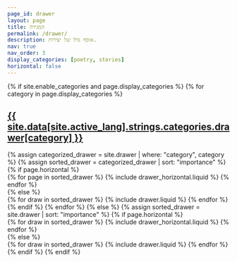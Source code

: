 ```yaml
---
page_id: drawer
layout: page
title: המגירה
permalink: /drawer/
description: אוסף גדל של יצירות.
nav: true
nav_order: 3
display_categories: [poetry, stories]
horizontal: false
---
```


<!-- pages/drawer.md -->
<div class="drawer">
  {% if site.enable_categories and page.display_categories %}
    <!-- Display categorized drawer -->
    {% for category in page.display_categories %}
      <a id="{{ site.data[site.active_lang].strings.categories.drawer[category] }}" href=".#{{ site.data[site.active_lang].strings.categories.drawer[category] }}">
        <h2 class="category">{{ site.data[site.active_lang].strings.categories.drawer[category] }}</h2>
      </a>
      {% assign categorized_drawer = site.drawer | where: "category", category %}
      {% assign sorted_drawer = categorized_drawer | sort: "importance" %}
      <!-- Generate cards for each draw -->
      {% if page.horizontal %}
        <div class="container">
          <div class="row row-cols-1 row-cols-md-2">
            {% for page in sorted_drawer %}
              {% include drawer_horizontal.liquid %}
            {% endfor %}
          </div>
        </div>
      {% else %}
        <div class="row row-cols-1 row-cols-md-3">
          {% for draw in sorted_drawer %}
            {% include drawer.liquid %}
          {% endfor %}
        </div>
      {% endif %}
    {% endfor %}
  {% else %}
    <!-- Display drawer without categories -->
    {% assign sorted_drawer = site.drawer | sort: "importance" %}
    <!-- Generate cards for each draw -->
    {% if page.horizontal %}
      <div class="container">
        <div class="row row-cols-1 row-cols-md-2">
          {% for draw in sorted_drawer %}
            {% include drawer_horizontal.liquid %}
          {% endfor %}
        </div>
      </div>
    {% else %}
      <div class="row row-cols-1 row-cols-md-3">
        {% for draw in sorted_drawer %}
          {% include drawer.liquid %}
        {% endfor %}
      </div>
    {% endif %}
  {% endif %}
</div>
